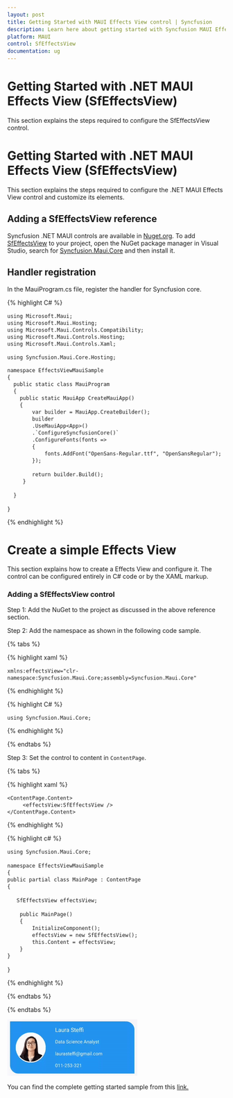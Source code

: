 ```yaml
---
layout: post
title: Getting Started with MAUI Effects View control | Syncfusion
description: Learn here about getting started with Syncfusion MAUI Effects View (SfEffectsView) control, its elements and more.
platform: MAUI
control: SfEffectsView
documentation: ug
---
```


# Getting Started with .NET MAUI Effects View (SfEffectsView)

This section explains the steps required to configure the SfEffectsView control.

# Getting Started with .NET MAUI Effects View (SfEffectsView)

This section explains the steps required to configure the .NET MAUI Effects View control and customize its elements.

## Adding a SfEffectsView reference

Syncfusion .NET MAUI controls are available in [Nuget.org](https://www.nuget.org/). To add [SfEffectsView](https://help.syncfusion.com/cr/maui/Syncfusion.Maui.Core.SfEffectsView.html?tabs=tabid-1) to your project, open the NuGet package manager in Visual Studio, search for [Syncfusion.Maui.Core](https://www.nuget.org/packages/Syncfusion.Maui.Core/) and then install it.

## Handler registration 

 In the MauiProgram.cs file, register the handler for Syncfusion core.

{% highlight C# %}
   
    using Microsoft.Maui;
    using Microsoft.Maui.Hosting;
    using Microsoft.Maui.Controls.Compatibility;
    using Microsoft.Maui.Controls.Hosting;
    using Microsoft.Maui.Controls.Xaml;
   `using Syncfusion.Maui.Core.Hosting;`

    namespace EffectsViewMauiSample
    {
      public static class MauiProgram
      {
        public static MauiApp CreateMauiApp()
        {
            var builder = MauiApp.CreateBuilder();
            builder
            .UseMauiApp<App>()
            .`ConfigureSyncfusionCore()`
            .ConfigureFonts(fonts =>
            {
                fonts.AddFont("OpenSans-Regular.ttf", "OpenSansRegular");
            });

            return builder.Build();
         }
       
      }

    }     

{% endhighlight %} 

# Create a simple Effects View

This section explains how to create a Effects View and configure it. The control can be configured entirely in C# code or by the XAML markup.

### Adding a SfEffectsView control

Step 1: Add the NuGet to the project as discussed in the above reference section. 

Step 2: Add the namespace as shown in the following code sample.

{% tabs %}

{% highlight xaml %}

    xmlns:effectsView="clr-namespace:Syncfusion.Maui.Core;assembly=Syncfusion.Maui.Core"
	
{% endhighlight %}

{% highlight C# %}

    using Syncfusion.Maui.Core;

{% endhighlight %}

{% endtabs %}

Step 3: Set the control to content in `ContentPage`.

{% tabs %}

{% highlight xaml %}

    <ContentPage.Content> 
         <effectsView:SfEffectsView /> 
    </ContentPage.Content>  


{% endhighlight %}

{% highlight c# %}

    using Syncfusion.Maui.Core;

    namespace EffectsViewMauiSample   
    {  
    public partial class MainPage : ContentPage                  
    {   
    
       SfEffectsView effectsView;

        public MainPage()   
        {   
            InitializeComponent();       
            effectsView = new SfEffectsView(); 
            this.Content = effectsView;  
        }  
    }  
    
    }  

{% endhighlight %}

{% endtabs %}

{% endtabs %}

![EffectsView Initialization](Getting-Started_images/RippleEffect.gif)

You can find the complete getting started sample from this [link.](https://github.com/SyncfusionExamples/Getting-started-of-SfEffectsView-in-Xamarin.Forms)

